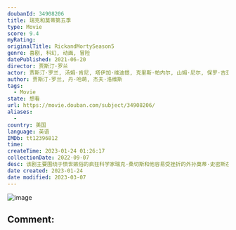 ```yaml
---
doubanId: 34908206
title: 瑞克和莫蒂第五季
type: Movie
score: 9.4
myRating: 
originalTitle: RickandMortySeason5
genre: 喜剧, 科幻, 动画, 冒险
datePublished: 2021-06-20
director: 贾斯汀·罗兰
actor: 贾斯汀·罗兰, 汤姆·肯尼, 塔伊加·维迪提, 克里斯·帕内尔, 山姆·尼尔, 保罗·吉亚玛提, 凯瑟琳·特纳, 马修·布罗德里克, 利亚姆·坎宁安, 斯宾瑟·格拉默, 萨拉·乔克, 爱丽森·布里
author: 贾斯汀·罗兰, 丹·哈萌, 杰夫·洛维斯
tags:
  - Movie
state: 想看
url: https://movie.douban.com/subject/34908206/
aliases:
  - 
country: 美国
language: 英语
IMDb: tt12396812
time: 
createTime: 2023-01-24 01:26:17
collectionDate: 2022-09-07
desc: 该剧主要围绕于愤世嫉俗的疯狂科学家瑞克·桑切斯和他容易受挫折的外孙莫蒂·史密斯在自己的生活和其他异空间穿梭的奇妙冒险。
date created: 2023-01-24
date modified: 2023-03-07
---
```


![image](p2666562292.jpg)

Comment:
---
